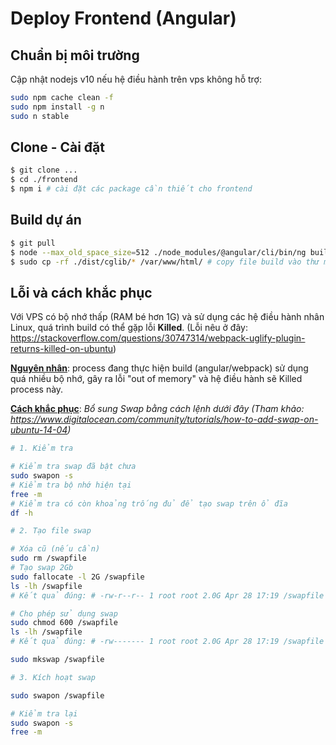 # Deploy Frontend (Angular)

## Chuẩn bị môi trường

Cập nhật nodejs v10 nếu hệ điều hành trên vps không hỗ trợ:

```bash
sudo npm cache clean -f
sudo npm install -g n
sudo n stable
```

## Clone - Cài đặt

```bash
$ git clone ...
$ cd ./frontend
$ npm i # cài đặt các package cần thiết cho frontend
```

## Build dự án 

```bash
$ git pull
$ node --max_old_space_size=512 ./node_modules/@angular/cli/bin/ng build --prod --aot
$ sudo cp -rf ./dist/cglib/* /var/www/html/ # copy file build vào thư mục chạy
```

## Lỗi và cách khắc phục

Với VPS có bộ nhớ thấp (RAM bé hơn 1G) và sử dụng các hệ điều hành nhân Linux, quá trình build có thể gặp lỗi **Killed**.
(Lỗi nêu ở đây: https://stackoverflow.com/questions/30747314/webpack-uglify-plugin-returns-killed-on-ubuntu)

<u>**Nguyên nhân**</u>: process đang thực hiện build (angular/webpack) sử dụng quá nhiều bộ nhớ, gây ra lỗi "out of memory" và hệ điều hành sẽ Killed process này.

**<u>Cách khắc phục</u>**: *Bổ sung Swap bằng cách lệnh dưới đây (Tham khảo: https://www.digitalocean.com/community/tutorials/how-to-add-swap-on-ubuntu-14-04)*

```bash
# 1. Kiểm tra

# Kiểm tra swap đã bật chưa
sudo swapon -s
# Kiểm tra bộ nhớ hiện tại
free -m
# Kiểm tra có còn khoảng trống đủ để tạo swap trên ổ đĩa
df -h

# 2. Tạo file swap

# Xóa cũ (nếu cần)
sudo rm /swapfile
# Tạo swap 2Gb
sudo fallocate -l 2G /swapfile
ls -lh /swapfile
# Kết quả đúng: # -rw-r--r-- 1 root root 2.0G Apr 28 17:19 /swapfile

# Cho phép sử dụng swap
sudo chmod 600 /swapfile
ls -lh /swapfile
# Kết quả đúng: # -rw------- 1 root root 2.0G Apr 28 17:19 /swapfile

sudo mkswap /swapfile

# 3. Kích hoạt swap

sudo swapon /swapfile

# Kiểm tra lại
sudo swapon -s
free -m
```


